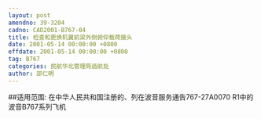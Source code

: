 ```yaml
---
layout: post
amendno: 39-3204
cadno: CAD2001-B767-04
title: 检查和更换机翼前梁外侧俯仰载荷接头
date: 2001-05-14 00:00:00 +0800
effdate: 2001-05-14 00:00:00 +0800
tag: B767
categories: 民航华北管理局适航处
author: 邵仁明
---
```


##适用范围:
在中华人民共和国注册的、列在波音服务通告767-27A0070 R1中的波音B767系列飞机

